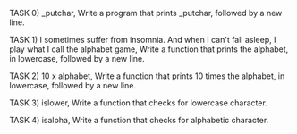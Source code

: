 TASK 0) _putchar, Write a program that prints _putchar, followed by a new line.

TASK 1) I sometimes suffer from insomnia. And when I can't fall asleep, I play what I call the alphabet game, Write a function that prints the alphabet, in lowercase, followed by a new line.

TASK 2) 10 x alphabet, Write a function that prints 10 times the alphabet, in lowercase, followed by a new line.

TASK 3) islower, Write a function that checks for lowercase character.

TASK 4)  isalpha, Write a function that checks for alphabetic character.
